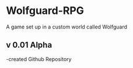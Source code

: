 # Wolfguard-RPG

A game set up in a custom world called Wolfguard

## v 0.01 Alpha

-created Github Repository

